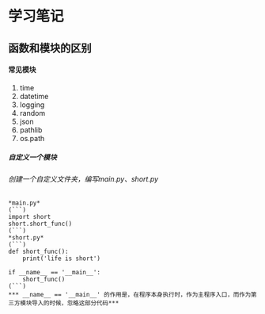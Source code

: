 # 学习笔记

## 函数和模块的区别

#### 常见模块

1. time
2. datetime
3. logging
4. random
5. json
6. pathlib
7. os.path

##### 自定义一个模块
###### 创建一个自定义文件夹，编写main.py、short.py
    *main.py*
    (```)
    import short
    short.short_func()
    (```)
    *short.py*
    (```)
    def short_func():
        print('life is short')
    
    if __name__ == '__main__':
        short_func()
    (```)
    *** __name__ == '__main__' 的作用是，在程序本身执行时，作为主程序入口，而作为第三方模块导入的时候，忽略这部分代码***